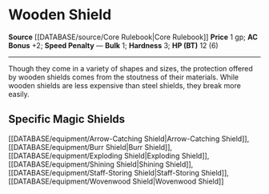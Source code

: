 ﻿---
ac: '2'
bulk: '1'
hardness: '3'
hp: 12 (6)
id: '2'
item_category: Shields
item_subcategory: Base Shields
level: '0'
name: Wooden Shield
price: 1 gp
rarity: Common
rus_type_level: null
source: '[[DATABASE/source/Core Rulebook|Core Rulebook]]'
speed_penalty: null
trait: null
type: Shield

---
# Wooden Shield

**Source** [[DATABASE/source/Core Rulebook|Core Rulebook]] 
**Price** 1 gp; **AC Bonus** +2; **Speed Penalty** —
**Bulk** 1; **Hardness** 3; **HP (BT)** 12 (6)

---
Though they come in a variety of shapes and sizes, the protection offered by wooden shields comes from the stoutness of their materials. While wooden shields are less expensive than steel shields, they break more easily.

## Specific Magic Shields

[[DATABASE/equipment/Arrow-Catching Shield|Arrow-Catching Shield]], [[DATABASE/equipment/Burr Shield|Burr Shield]], [[DATABASE/equipment/Exploding Shield|Exploding Shield]], [[DATABASE/equipment/Shining Shield|Shining Shield]], [[DATABASE/equipment/Staff-Storing Shield|Staff-Storing Shield]], [[DATABASE/equipment/Wovenwood Shield|Wovenwood Shield]]